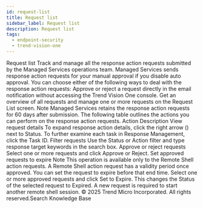 ```yaml
---
id: request-list
title: Request list
sidebar_label: Request list
description: Request list
tags:
  - endpoint-security
  - trend-vision-one
---
```


 Request list Track and manage all the response action requests submitted by the Managed Services operations team. Managed Services sends response action requests for your manual approval if you disable auto approval. You can choose either of the following ways to deal with the response action requests: Approve or reject a request directly in the email notification without accessing the Trend Vision One console. Get an overview of all requests and manage one or more requests on the Request List screen. Note Managed Services retains the response action requests for 60 days after submission. The following table outlines the actions you can perform on the response action requests. Action Description View request details To expand response action details, click the right arrow () next to Status. To further examine each task in Response Management, click the Task ID. Filter requests Use the Status or Action filter and type response target keywords in the search box. Approve or reject requests Select one or more requests and click Approve or Reject. Set approved requests to expire Note This operation is available only to the Remote Shell action requests. A Remote Shell action request has a validity period once approved. You can set the request to expire before that end time. Select one or more approved requests and click Set to Expire. This changes the Status of the selected request to Expired. A new request is required to start another remote shell session. © 2025 Trend Micro Incorporated. All rights reserved.Search Knowledge Base